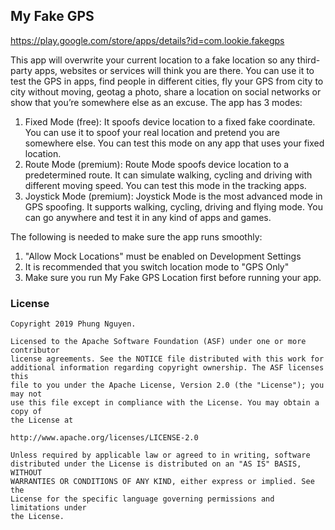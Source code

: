 ## My Fake GPS

https://play.google.com/store/apps/details?id=com.lookie.fakegps

This app will overwrite your current location to a fake location so any third-party apps, websites or services will think you are there. You can use it to test the GPS in apps, find people in different cities, fly your GPS from city to city without moving, geotag a photo, share a location on social networks or show that you’re somewhere else as an excuse.
The app has 3 modes:
1. Fixed Mode (free): It spoofs device location to a fixed fake coordinate. You can use it to spoof your real location and pretend you are somewhere else. You can test this mode on any app that uses your fixed location.
2. Route Mode (premium): Route Mode spoofs device location to a predetermined route. It can simulate walking, cycling and driving with different moving speed. You can test this mode in the tracking apps.
3. Joystick Mode (premium): Joystick Mode is the most advanced mode in GPS spoofing. It supports walking, cycling, driving and flying mode. You can go anywhere and test it in any kind of apps and games.

The following is needed to make sure the app runs smoothly:
1. "Allow Mock Locations" must be enabled on Development Settings
2. It is recommended that you switch location mode to "GPS Only"
3. Make sure you run My Fake GPS Location first before running your app.

### License


```
Copyright 2019 Phung Nguyen.

Licensed to the Apache Software Foundation (ASF) under one or more contributor
license agreements. See the NOTICE file distributed with this work for
additional information regarding copyright ownership. The ASF licenses this
file to you under the Apache License, Version 2.0 (the "License"); you may not
use this file except in compliance with the License. You may obtain a copy of
the License at

http://www.apache.org/licenses/LICENSE-2.0

Unless required by applicable law or agreed to in writing, software
distributed under the License is distributed on an "AS IS" BASIS, WITHOUT
WARRANTIES OR CONDITIONS OF ANY KIND, either express or implied. See the
License for the specific language governing permissions and limitations under
the License.
```
